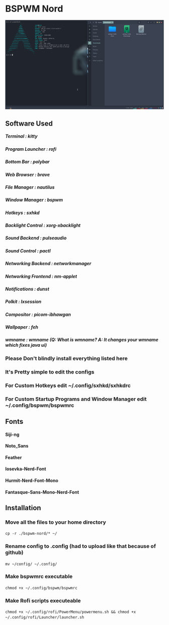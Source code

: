 # BSPWM Nord

![alt text](https://github.com/CilekciGs/bspwm-nord/blob/main/Screenshot.png)

## Software Used

##### Terminal            : kitty
##### Program Launcher    : rofi
##### Bottom Bar	        : polybar
##### Web Browser	        : brave
##### File Manager	      : nautilus
##### Window Manager	    : bspwm
##### Hotkeys             : sxhkd 
##### Backlight Control   : xorg-xbacklight
##### Sound Backend	      : pulseaudio
##### Sound Control	      : pactl 
##### Networking Backend  : networkmanager
##### Networking Frontend : nm-applet
##### Notifications	      : dunst
##### Polkit		          : lxsession
##### Compositor	        : picom-ibhawgan
##### Wallpaper	          : feh
##### wmname		          : wmname (Q: What is wmname? A: It changes your wmname which fixes java ui)

### Please Don't blindly install everything listed here 
### It's Pretty simple to edit the configs
### For Custom Hotkeys edit ~/.config/sxhkd/sxhkdrc
### For Custom Startup Programs and Window Manager edit ~/.config/bspwm/bspwmrc

## Fonts
#### Siji-ng
#### Noto_Sans
#### Feather
#### Iosevka-Nerd-Font
#### Hurmit-Nerd-Font-Mono
#### Fantasque-Sans-Mono-Nerd-Font

## Installation
### Move all the files to your home directory
```cp -r ./bspwm-nord/* ~/```
### Rename config to .config (had to upload like that because of github)
```mv ~/config/ ~/.config/```
### Make bspwmrc executable
```chmod +x ~/.config/bspwm/bspwmrc```
### Make Rofi scripts executeable
```chmod +x ~/.config/rofi/PowerMenu/powermenu.sh && chmod +x ~/.config/rofi/Launcher/launcher.sh```

